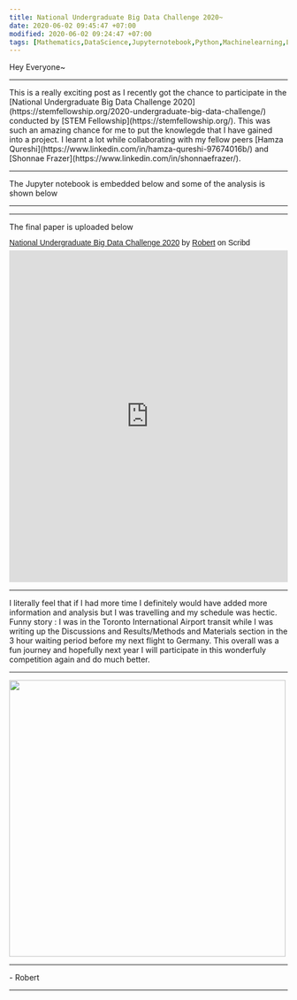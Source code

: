 ```yaml
---
title: National Undergraduate Big Data Challenge 2020~
date: 2020-06-02 09:45:47 +07:00
modified: 2020-06-02 09:24:47 +07:00
tags: [Mathematics,DataScience,Jupyternotebook,Python,Machinelearning,Latex]
---
```

Hey Everyone~
<hr>
This is a really exciting post as I recently got the chance to participate in the [National Undergraduate Big Data Challenge 2020](https://stemfellowship.org/2020-undergraduate-big-data-challenge/) conducted by [STEM Fellowship](https://stemfellowship.org/).  
This was such an amazing chance for me to put the knowlegde that I have gained into a project. I learnt a lot while collaborating with my fellow peers [Hamza Qureshi](https://www.linkedin.com/in/hamza-qureshi-97674016b/) and [Shonnae Frazer](https://www.linkedin.com/in/shonnaefrazer/). 
<hr>
The Jupyter notebook is embedded below and some of the analysis is shown below   
<hr>
<script src="https://gist.github.com/Robertboy18/2168d899ea5cb0732d4290bbba1ca515.js"></script>
<hr>
The final paper is uploaded below  

<p  style=" margin: 12px auto 6px auto; font-family: Helvetica,Arial,Sans-serif; font-style: normal; font-variant: normal; font-weight: normal; font-size: 14px; line-height: normal; font-size-adjust: none; font-stretch: normal; -x-system-font: none; display: block;">   <a title="View National Undergraduate Big Data Challenge 2020 on Scribd" href="https://www.scribd.com/document/464077531/National-Undergraduate-Big-Data-Challenge-2020#from_embed"  style="text-decoration: underline;" >National Undergraduate Big Data Challenge 2020</a> by <a title="View Robert's profile on Scribd" href="https://www.scribd.com/user/302728348/Robert#from_embed"  style="text-decoration: underline;" >Robert</a> on Scribd</p><iframe class="scribd_iframe_embed" title="National Undergraduate Big Data Challenge 2020" src="https://www.scribd.com/embeds/464077531/content?start_page=1&view_mode=scroll&access_key=key-MvXLyfqr7dh8mU8wr2hU" data-auto-height="false" data-aspect-ratio="0.7080062794348508" scrolling="no" id="doc_89706" width="100%" height="600" frameborder="0"></iframe>
<hr>
I literally feel that if I had more time I definitely would have added more information and analysis but I was travelling and my schedule was hectic.  
Funny story : I was in the Toronto International Airport transit while I was writing up the Discussions and Results/Methods and Materials section in the 3 hour waiting period before my next flight to Germany.  
This overall was a fun journey and hopefully next year I will participate in this wonderfuly competition again and do much better.
<hr>
<img src = "https://www.tno.nl/media/8127/bigdata_800.jpg?anchor=center&mode=crop&quality=30&width=1520&slimmage=true&rnd=131172809570000000" heigh ="500" width = "500"> 
<hr>
- Robert 
<hr>
<div id="wpac-comment"></div>
<script type="text/javascript">
wpac_init = window.wpac_init || [];
wpac_init.push({widget: 'Comment', id: 26271});
(function() {
    if ('WIDGETPACK_LOADED' in window) return;
    WIDGETPACK_LOADED = true;
    var mc = document.createElement('script');
    mc.type = 'text/javascript';
    mc.async = true;
    mc.src = 'https://embed.widgetpack.com/widget.js';
    var s = document.getElementsByTagName('script')[0]; s.parentNode.insertBefore(mc, s.nextSibling);
})();
</script>
